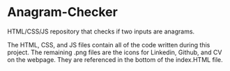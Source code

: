 # Anagram-Checker
HTML/CSS/JS repository that checks if two inputs are anagrams.

The HTML, CSS, and JS files contain all of the code written during this project.
The remaining .png files are the icons for Linkedin, Github, and CV on the webpage. 
  They are referenced in the bottom of the index.HTML file.
